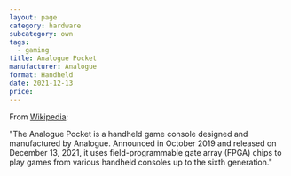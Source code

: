 ```yaml
---
layout: page
category: hardware
subcategory: own
tags:
  - gaming
title: Analogue Pocket
manufacturer: Analogue
format: Handheld
date: 2021-12-13
price:
---
```


From [Wikipedia](https://en.wikipedia.org/wiki/Analogue_Pocket):

"The Analogue Pocket is a handheld game console designed and manufactured by Analogue. Announced in October 2019 and released on December 13, 2021, it uses field-programmable gate array (FPGA) chips to play games from various handheld consoles up to the sixth generation."
